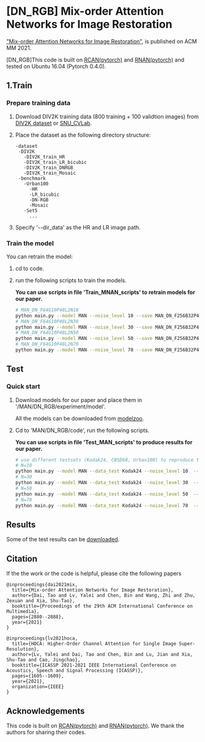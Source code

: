 # [DN_RGB] Mix-order Attention Networks for Image Restoration

["Mix-order Attention Networks for Image Restoration"](https://dl.acm.org/doi/10.1145/3474085.3475205), is published on ACM MM 2021. 


[DN_RGB]This code is built on [RCAN(pytorch)](https://github.com/yulunzhang/RCAN) and [RNAN(pytorch)](https://github.com/yulunzhang/RNAN) and tested on Ubuntu 16.04 (Pytorch 0.4.0).

## 1.Train
### Prepare training data 

1. Download DIV2K training data (800 training + 100 validtion images) from [DIV2K dataset](https://data.vision.ee.ethz.ch/cvl/DIV2K/) or [SNU_CVLab](https://cv.snu.ac.kr/research/EDSR/DIV2K.tar).

2. Place the dataset as the following directory structure:
   ```
   -dataset
    -DIV2K
      -DIV2K_train_HR
      -DIV2K_train_LR_bicubic
      -DIV2K_train_DNRGB
      -DIV2K_train_Mosaic
    -benchmark
      -Urban100
        -HR
        -LR_bicubic
        -DN-RGB
        -Mosaic
      -Set5
        ...
   ```
3. Specify '--dir_data' as the HR and LR image path.

### Train the model
You can retrain the model:

1. cd to code.

2. run the following scripts to train the models.

    **You can use scripts in file 'Train_MNAN_scripts' to retrain models for our paper.**

    ```bash
    # MAN_DN_F64G10P48L2N10
    python main.py --model MAN --noise_level 10 --save MAN_DN_F256B32P48N10 --n_resblocks 32 --n_feats 256 --patch_size 48  --save_results --chop --loss 1*MSE
    # MAN_DN_F64G10P48L2N30
    python main.py --model MAN --noise_level 30 --save MAN_DN_F256B32P48N30 --n_resblocks 32 --n_feats 256 --patch_size 48  --save_results --chop --loss 1*MSE 
    # MAN_DN_F64G10P48L2N50
    python main.py --model MAN --noise_level 50 --save MAN_DN_F256B32P48N30 --n_resblocks 32 --n_feats 256 --patch_size 48  --save_results --chop --loss 1*MSE
    # MAN_DN_F64G10P48L2N70
    python main.py --model MAN --noise_level 70 --save MAN_DN_F256B32P48N30 --n_resblocks 32 --n_feats 256 --patch_size 48  --save_results --chop --loss 1*MSE
    ```
## Test
### Quick start
1. Download models for our paper and place them in '/MAN/DN_RGB/experiment/model'.

    All the models can be downloaded from [modelzoo](https://drive.google.com/drive/folders/1wj4iHHphBwY42kFQu_QNEZtYx5vk5wxk?usp=sharing).

2. Cd to 'MAN/DN_RGB/code', run the following scripts.

    **You can use scripts in file 'Test_MAN_scripts' to produce results for our paper.**

    ```bash
    # use different testsets (Kodak24, CBSD68, Urban100) to reproduce the results in the paper.
    # N=10
    python main.py --model MAN --data_test Kodak24 --noise_level 10  --n_resblocks 32 --n_feats 256 --save Test_MAN  --test_only --chop --pre_train ../experiment/model/MAN_DN_F256B32P48N10.pt --test_only  --save_results
    # N=30
    python main.py --model MAN --data_test Kodak24 --noise_level 30  --n_resblocks 32 --n_feats 256 --save Test_MAN  --test_only --chop --pre_train ../experiment/model/MAN_DN_F256B32P48N30.pt --test_only 
    # N=50
    python main.py --model MAN --data_test Kodak24 --noise_level 50  --n_resblocks 32 --n_feats 256 --save Test_MAN  --test_only --chop --pre_train ../experiment/model/MAN_DN_F256B32P48N50.pt --test_only 
    # N=70
    python main.py --model MAN --data_test Kodak24 --noise_level 70  --n_resblocks 32 --n_feats 256 --save Test_MAN  --test_only --chop --pre_train ../experiment/model/MAN_DN_F256B32P48N70.pt --test_only 
    ```



## Results
Some of the test results can be [downloaded](https://drive.google.com/drive/folders/13dirpQ6a68FsVLSBj9L3tMWvIlkVAK7Z?usp=sharing).


## Citation
If the the work or the code is helpful, please cite the following papers
```
@inproceedings{dai2021mix,
  title={Mix-order Attention Networks for Image Restoration},
  author={Dai, Tao and Lv, Yalei and Chen, Bin and Wang, Zhi and Zhu, Zexuan and Xia, Shu-Tao},
  booktitle={Proceedings of the 29th ACM International Conference on Multimedia},
  pages={2880--2888},
  year={2021}
}

@inproceedings{lv2021hoca,
  title={HOCA: Higher-Order Channel Attention for Single Image Super-Resolution},
  author={Lv, Yalei and Dai, Tao and Chen, Bin and Lu, Jian and Xia, Shu-Tao and Cao, Jingchao},
  booktitle={ICASSP 2021-2021 IEEE International Conference on Acoustics, Speech and Signal Processing (ICASSP)},
  pages={1605--1609},
  year={2021},
  organization={IEEE}
}
```
## Acknowledgements
This code is built on [RCAN(pytorch)](https://github.com/yulunzhang/RCAN) and [RNAN(pytorch)](https://github.com/yulunzhang/RNAN). We thank the authors for sharing their codes.
